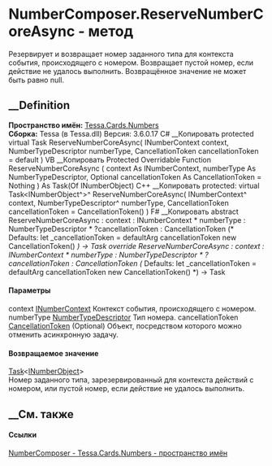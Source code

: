# NumberComposer.ReserveNumberCoreAsync - метод
Резервирует и возвращает номер заданного типа для контекста события,
происходящего с номером. Возвращает пустой номер, если действие не удалось
выполнить. Возвращённое значение не может быть равно null.
## __Definition
 **Пространство имён:** [Tessa.Cards.Numbers](N_Tessa_Cards_Numbers.htm)  
 **Сборка:** Tessa (в Tessa.dll) Версия: 3.6.0.17
C# __Копировать
     protected virtual Task<INumberObject> ReserveNumberCoreAsync(
    	INumberContext context,
    	NumberTypeDescriptor numberType,
    	CancellationToken cancellationToken = default
    )
VB __Копировать
     Protected Overridable Function ReserveNumberCoreAsync ( 
    	context As INumberContext,
    	numberType As NumberTypeDescriptor,
    	Optional cancellationToken As CancellationToken = Nothing
    ) As Task(Of INumberObject)
C++ __Копировать
     protected:
    virtual Task<INumberObject^>^ ReserveNumberCoreAsync(
    	INumberContext^ context, 
    	NumberTypeDescriptor^ numberType, 
    	CancellationToken cancellationToken = CancellationToken()
    )
F# __Копировать
     abstract ReserveNumberCoreAsync : 
            context : INumberContext * 
            numberType : NumberTypeDescriptor * 
            ?cancellationToken : CancellationToken 
    (* Defaults:
            let _cancellationToken = defaultArg cancellationToken new CancellationToken()
    *)
    -> Task<INumberObject> 
    override ReserveNumberCoreAsync : 
            context : INumberContext * 
            numberType : NumberTypeDescriptor * 
            ?cancellationToken : CancellationToken 
    (* Defaults:
            let _cancellationToken = defaultArg cancellationToken new CancellationToken()
    *)
    -> Task<INumberObject> 
#### Параметры
context [INumberContext](T_Tessa_Cards_Numbers_INumberContext.htm)
    Контекст события, происходящего с номером.
numberType
[NumberTypeDescriptor](T_Tessa_Cards_Numbers_NumberTypeDescriptor.htm)
    Тип номера.
cancellationToken
[CancellationToken](https://learn.microsoft.com/dotnet/api/system.threading.cancellationtoken)
(Optional)
    Объект, посредством которого можно отменить асинхронную задачу.
#### Возвращаемое значение
[Task](https://learn.microsoft.com/dotnet/api/system.threading.tasks.task-1)<[INumberObject](T_Tessa_Cards_Numbers_INumberObject.htm)>  
Номер заданного типа, зарезервированный для контекста действий с номером, или
пустой номер, если действие не удалось выполнить.
## __См. также
#### Ссылки
[NumberComposer - ](T_Tessa_Cards_Numbers_NumberComposer.htm)
[Tessa.Cards.Numbers - пространство имён](N_Tessa_Cards_Numbers.htm)
